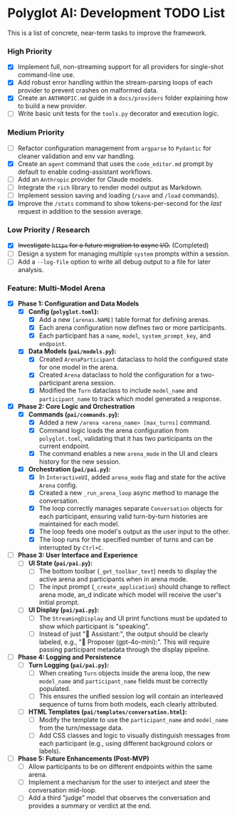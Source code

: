 # Polyglot AI: Development TODO List

This is a list of concrete, near-term tasks to improve the framework.

### High Priority

- [x] Implement full, non-streaming support for all providers for single-shot command-line use.
- [x] Add robust error handling within the stream-parsing loops of each provider to prevent crashes on malformed data.
- [x] Create an `ANTHROPIC.md` guide in a `docs/providers` folder explaining how to build a new provider.
- [ ] Write basic unit tests for the `tools.py` decorator and execution logic.

### Medium Priority

- [ ] Refactor configuration management from `argparse` to `Pydantic` for cleaner validation and env var handling.
- [x] Create an `agent` command that uses the `code_editor.md` prompt by default to enable coding-assistant workflows.
- [ ] Add an `Anthropic` provider for Claude models.
- [ ] Integrate the `rich` library to render model output as Markdown.
- [ ] Implement session saving and loading (`/save` and `/load` commands).
- [x] Improve the `/stats` command to show tokens-per-second for the *last* request in addition to the session average.

### Low Priority / Research

- [x] ~~Investigate `httpx` for a future migration to async I/O.~~ (Completed)
- [ ] Design a system for managing multiple `system` prompts within a session.
- [ ] Add a `--log-file` option to write all debug output to a file for later analysis.

### Feature: Multi-Model Arena
- [x] **Phase 1: Configuration and Data Models**
    - [x] **Config (`polyglot.toml`):**
        - [x] Add a new `[arenas.NAME]` table format for defining arenas.
        - [x] Each arena configuration now defines two or more participants.
        - [x] Each participant has a `name`, `model`, `system_prompt_key`, and `endpoint`.
    - [x] **Data Models (`pai/models.py`):**
        - [x] Created `ArenaParticipant` dataclass to hold the configured state for one model in the arena.
        - [x] Created `Arena` dataclass to hold the configuration for a two-participant arena session.
        - [x] Modified the `Turn` dataclass to include `model_name` and `participant_name` to track which model generated a response.
- [x] **Phase 2: Core Logic and Orchestration**
    - [x] **Commands (`pai/commands.py`):**
        - [x] Added a new `/arena <arena_name> [max_turns]` command.
        - [x] Command logic loads the arena configuration from `polyglot.toml`, validating that it has two participants on the current endpoint.
        - [x] The command enables a new `arena_mode` in the UI and clears history for the new session.
    - [x] **Orchestration (`pai/pai.py`):**
        - [x] In `InteractiveUI`, added `arena_mode` flag and state for the active `Arena` config.
        - [x] Created a new `_run_arena_loop` async method to manage the conversation.
        - [x] The loop correctly manages separate `Conversation` objects for each participant, ensuring valid turn-by-turn histories are maintained for each model.
        - [x] The loop feeds one model's output as the user input to the other.
        - [x] The loop runs for the specified number of turns and can be interrupted by `Ctrl+C`.
- [ ] **Phase 3: User Interface and Experience**
    - [ ] **UI State (`pai/pai.py`):**
        - [ ] The bottom toolbar (`_get_toolbar_text`) needs to display the active arena and participants when in arena mode.
        - [ ] The input prompt (`_create_application`) should change to reflect arena mode, an_d indicate which model will receive the user's initial prompt.
    - [ ] **UI Display (`pai/pai.py`):**
        - [ ] The `StreamingDisplay` and UI print functions must be updated to show which participant is "speaking".
        - [ ] Instead of just "🤖 Assistant:", the output should be clearly labeled, e.g., "🤖 Proposer (gpt-4o-mini):". This will require passing participant metadata through the display pipeline.
- [ ] **Phase 4: Logging and Persistence**
    - [ ] **Turn Logging (`pai/pai.py`):**
        - [ ] When creating `Turn` objects inside the arena loop, the new `model_name` and `participant_name` fields must be correctly populated.
        - [ ] This ensures the unified session log will contain an interleaved sequence of turns from both models, each clearly attributed.
    - [ ] **HTML Templates (`pai/templates/conversation.html`):**
        - [ ] Modify the template to use the `participant_name` and `model_name` from the turn/message data.
        - [ ] Add CSS classes and logic to visually distinguish messages from each participant (e.g., using different background colors or labels).
- [ ] **Phase 5: Future Enhancements (Post-MVP)**
    - [ ] Allow participants to be on different endpoints within the same arena.
    - [ ] Implement a mechanism for the user to interject and steer the conversation mid-loop.
    - [ ] Add a third "judge" model that observes the conversation and provides a summary or verdict at the end.
